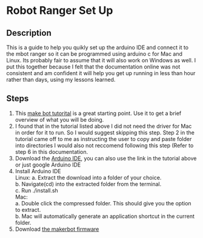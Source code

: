 # Robot Ranger Set Up
## Description
This is a guide to help you quikly set up the arduino IDE and connect it to the mbot ranger so it can be programmed using arduino c for Mac and Linux. Its probably fair to assume that it will also work on Windows as well. I put this together because I felt that the documentation online was not consistent and am confident it will help you get up running in less than hour rather than days, using my lessons learned.  
## Steps
1. This [make bot tutorital](http://learn.makeblock.com/en/learning-arduino-programming/) is a great starting point. Use it to get a brief overview of what you will be doing. 
2. I found that in the tutorial listed above I did not need the driver for Mac in order for it to run. So I would suggest skipping this step. Step 2 in the tutorial    came off to me as instructing the user to copy and paste folder into directories I would also not reccomend following this step (Refer to step 6 in this          documentation. 
3. Download the [Arduino IDE](https://www.arduino.cc/en/software), you can also use the link in the tutorial above or just google Arduino IDE
4. Install Arduino IDE\
   Linux:
   a. Extract the download into a folder of your choice.\
   b. Navigate(cd) into the extracted folder from the terminal.\
   c. Run ./install.sh\
   Mac:\
   a. Double click the compressed folder. This should give you the option to extract.\
   b. Mac will automatically generate an application shortcut in the current folder.
5. Download [the makerbot firmware](https://github.com/Makeblock-official/Makeblock-Libraries/archive/master.zip)
